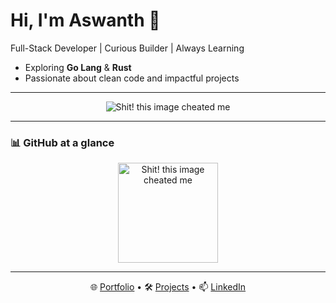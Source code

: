 # Hi, I'm Aswanth 👋

Full-Stack Developer | Curious Builder | Always Learning

- Exploring **Go Lang** & **Rust**
- Passionate about clean code and impactful projects

---

<p align="center">
<img src="https://skillicons.dev/icons?i=flutter,react,androidstudio,django,solidity,golang,figma,gcp,linux,mongodb,nodejs,vercel,vscode,github,python,javascript,ts,dart,cpp,java,html,bash,mysql,css&perline=12" alt="Shit! this image cheated me"/>
</p>

---

### 📊 GitHub at a glance

<p align='center'>
<img src="https://github-readme-stats.vercel.app/api?username=aswanthabam&show_icons=true&theme=transparent&hide_title=true&include_all_commits=true&hide_border=true" height="160" alt="Shit! this image cheated me" />
</p>

---
<p align='center'>
  🌐 <a href="https://aswanthvc.avctech.in">Portfolio</a> •
  🛠️ <a href="https://aswanthvc.avctech.in/projects">Projects</a> •
  📫 <a href="https://www.linkedin.com/in/aswanth-vc">LinkedIn</a>
</p>